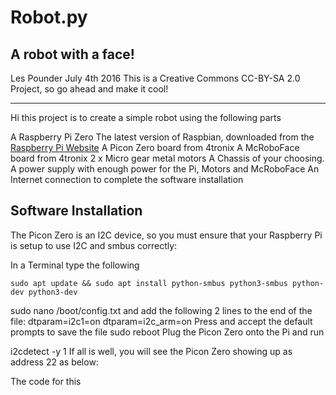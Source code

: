 
# Robot.py
## A robot with a face!
Les Pounder July 4th 2016
This is a Creative Commons CC-BY-SA 2.0 Project, so go ahead and make it cool!

---
Hi this project is to create a simple robot using the following parts

A Raspberry Pi Zero
The latest version of Raspbian, downloaded from the [Raspberry Pi Website](https://www.raspberrypi.org/downloads/)
A Picon Zero board from 4tronix
A McRoboFace board from 4tronix
2 x Micro gear metal motors
A Chassis of your choosing.
A power supply with enough power for the Pi, Motors and McRoboFace
An Internet connection to complete the software installation

## Software Installation 

The Picon Zero is an I2C device, so you must ensure that your Raspberry Pi is setup to use I2C and smbus correctly:

In a Terminal type the following
```
sudo apt update && sudo apt install python-smbus python3-smbus python-dev python3-dev
```
sudo nano /boot/config.txt
and add the following 2 lines to the end of the file:
dtparam=i2c1=on
dtparam=i2c_arm=on
Press <ctrl-x> and accept the default prompts to save the file
sudo reboot
Plug the Picon Zero onto the Pi and run

i2cdetect -y 1
If all is well, you will see the Picon Zero showing up as address 22 as below:


The code for this 

